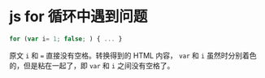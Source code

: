 # js for 循环中遇到问题

```js
for (var i= 1; false; ) { ... }
```

原文 `i` 和 `=` 直接没有空格。转换得到的 HTML 内容， `var` 和 `i` 虽然时分别着色的，但是粘在一起了，即 `var` 和 `i` 之间没有空格了。

